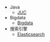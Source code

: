 - Java
  - [JUC](/study/Java/README.md)
- Bigdata
  - [Bigdata](/study/Bigdata/README.md)
- 搜索引擎
  - [Elasticsearch](/study/搜索引擎/README.md)
